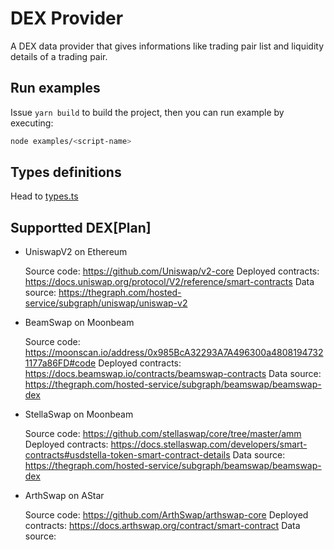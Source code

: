 # DEX Provider

A DEX data provider that gives informations like trading pair list and liquidity details of a trading pair.

## Run examples

Issue `yarn build` to build the project, then you can run example by  executing:

```sh
node examples/<script-name>
```

## Types definitions

Head to [types.ts](./src/types.ts)

## Supportted DEX[Plan]

- UniswapV2 on Ethereum

    Source code: https://github.com/Uniswap/v2-core
    Deployed contracts: https://docs.uniswap.org/protocol/V2/reference/smart-contracts
    Data source: https://thegraph.com/hosted-service/subgraph/uniswap/uniswap-v2

- BeamSwap on Moonbeam

    Source code: https://moonscan.io/address/0x985BcA32293A7A496300a48081947321177a86FD#code
    Deployed contracts: https://docs.beamswap.io/contracts/beamswap-contracts
    Data source: https://thegraph.com/hosted-service/subgraph/beamswap/beamswap-dex

- StellaSwap on Moonbeam

    Source code: https://github.com/stellaswap/core/tree/master/amm
    Deployed contracts: https://docs.stellaswap.com/developers/smart-contracts#usdstella-token-smart-contract-details
    Data source: https://thegraph.com/hosted-service/subgraph/beamswap/beamswap-dex

- ArthSwap on AStar

    Source code: https://github.com/ArthSwap/arthswap-core
    Deployed contracts: https://docs.arthswap.org/contract/smart-contract
    Data source: 
